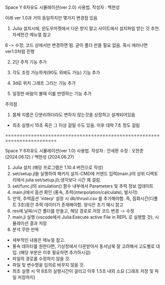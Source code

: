 Space Y 6자유도 시뮬레이션(ver 2.0) 사용법.
작성자 : 백현성

아래 ver 1.0과 거의 동일하지만 몇가지 변경점 있음

1. Julia 설치시에, 윈도우마켓에서 다운 받지 말고 사이트에서 설치파일 받는 것 추천.  자세한건 메뉴얼 참고

6 -> 수정; 코드 상에서만 변경하면 됨. 굳이 폴더 만들 필요 없음. 혹시 에러나면 ver1.0처럼 진행

2. 2단 추적 기능 추가

3. 각도 조정 가능하게(90도 외에도 가능) 기능 추가

4. 3d로 위치 그래프 그리는 기능 추가

5. 일정한 바람이 불때 이를 반영하는 기능 추가

주의점

1. 몸체 지름은 단분리하더라도 변하지 않는것을 상정하고 설계되어있음

* 최초 실행시 15초 혹은 그 이상 걸릴 수도 있음. 이후 대략 7초 정도 걸림

========================================================================

Space Y 6자유도 시뮬레이션(ver 1.0) 사용법.
작성자 : 안세환
수정 : 오한준 (2024.06.12) / 백현성 (2024.06.27)

1. Julia 설치 (해당 프로그램은 1.10.4 버전으로 작성)
2. set/setup.jl을 실행하여 패키지 설치-CMD에 커맨드 입력(main.jl의 상위 디렉토리에서 julia set/setup.jl);생각보다 시간 꽤 걸림.
3. set/func.jl의 simulation() 함수 내부에서 Parameters 및 추력 정보 업데이트
4. main.jl에서 옵션 확인 (풍속, 추력(interpolation/calculate), 발사각)
5. 만약, 추력옵션 'interp' 설정 시 db/thrust.csv 를 추가해야함. 즉, 점화시간(디폴트 3초)동안 추력 데이터가 존재해야함. 양식은 초기 예시 참고
6. res에 날짜/시간 폴더를 만들고, 해당 경로로 저장 코드 변경 -> 수정
7. main.jl 실행 (vscode에서 Julia:Execute active File in REPL 로 실행할 것), 시뮬레이션 결과 저장
8. 분석 무한 반복

* 세부적인 내용은 메뉴얼 참고.
* 풍속 데이터를 원한다면, 기상청에서 다운받아서 동서남북 잘 고려해서 고도별로 대입. (해당 부분은 이후 필요하면 추가하시길)
* 파일의 경로를 수정하지 않을 것.
* 파일 및 변수명을 임의로 바꾸지 않을 것.
* 최초 실행 시 약 8초의 실행시간이 걸리고 이후 1.5초 내외 소요 (그래프 저장 및 파일 저장까지)




